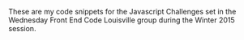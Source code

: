 These are my code snippets for the Javascript Challenges set in the Wednesday
Front End Code Louisville group during the Winter 2015 session.
